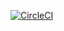 [![CircleCI](https://circleci.com/gh/metabase/common.svg?style=svg)](https://circleci.com/gh/metabase/common)
